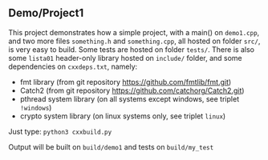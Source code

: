 ## Demo/Project1

This project demonstrates how a simple project, with a main() on `demo1.cpp`, and two more files `something.h` and `something.cpp`, all hosted on folder `src/`, is very easy to build.
Some tests are hosted on folder `tests/`.
There is also some `lista01` header-only library hosted on `include/` folder, and some dependencies on `cxxdeps.txt`, namely:

- fmt library (from git repository https://github.com/fmtlib/fmt.git)
- Catch2 (from git repository https://github.com/catchorg/Catch2.git)
- pthread system library (on all systems except windows, see triplet `!windows`)
- crypto system library (on linux systems only, see triplet `linux`)

Just type: `python3 cxxbuild.py`

Output will be built on `build/demo1` and tests on `build/my_test`

